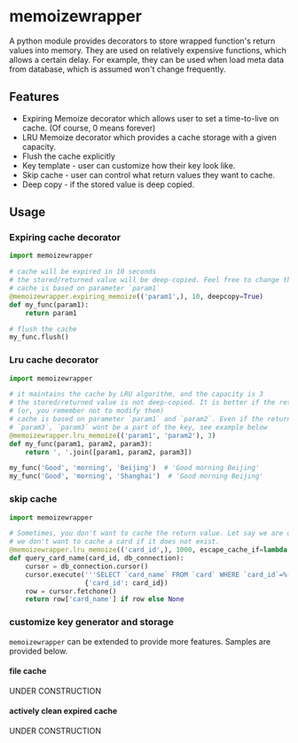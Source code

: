 # memoizewrapper

A python module provides decorators to store wrapped function's return values into memory. They are used on relatively expensive functions, which allows a certain delay. For example, they can be used when load meta data from database, which is assumed won't change frequently.

## Features

- Expiring Memoize decorator which allows user to set a time-to-live on cache. (Of course, 0 means forever)
- LRU Memoize decorator which provides a cache storage with a given capacity.
- Flush the cache explicitly
- Key template - user can customize how their key look like.
- Skip cache - user can control what return values they want to cache.
- Deep copy - if the stored value is deep copied.

## Usage

### Expiring cache decorator

```python
import memoizewrapper

# cache will be expired in 10 seconds
# the stored/returned value will be deep-copied. Feel free to change them
# cache is based on parameter `param1`
@memoizewrapper.expiring_memoize(('param1',), 10, deepcopy=True)
def my_func(param1):
    return param1

# flush the cache
my_func.flush()
```

### Lru cache decorator

```python
import memoizewrapper

# it maintains the cache by LRU algorithm, and the capacity is 3
# the stored/returned value is not deep-copied. It is better if the return values are immutable,
# (or, you remember not to modify them)
# cache is based on parameter `param1` and `param2`. Even if the returned values depend on
# `param3`, `param3` wont be a part of the key, see example below
@memoizewrapper.lru_memoize(('param1', 'param2'), 3)
def my_func(param1, param2, param3):
    return ', '.join([param1, param2, param3])

my_func('Good', 'morning', 'Beijing')  # 'Good morning Beijing'
my_func('Good', 'morning', 'Shanghai')  # 'Good morning Beijing'
```

### skip cache

```python
import memoizewrapper

# Sometimes, you don't want to cache the return value. Let say we are querying a card database,
# we don't want to cache a card if it does not exist.
@memoizewrapper.lru_memoize(('card_id',), 1000, escape_cache_if=lambda x: x is None)
def query_card_name(card_id, db_connection):
    cursor = db_connection.cursor()
    cursor.execute('''SELECT `card_name` FROM `card` WHERE `card_id`=%(card_id)s''',
                   {'card_id': card_id})
    row = cursor.fetchone()
    return row['card_name'] if row else None
```

### customize key generator and storage

`memoizewrapper` can be extended to provide more features. Samples are provided below.

#### file cache

UNDER CONSTRUCTION

#### actively clean expired cache

UNDER CONSTRUCTION
